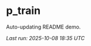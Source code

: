 # p_train

Auto-updating README demo.

<!--START_SECTION:status-->
_Last run: 2025-10-08 18:35 UTC_
<!--END_SECTION:status-->



















































































































































































































































































































































































































































































































































































































































































































































































































































































































































































































































































